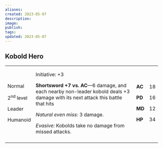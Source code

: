 ```yaml
---
aliases: 
created: 2023-05-07
description: 
image: 
publish: 
tags: 
updated: 2023-05-07
---
```


## Kobold Hero

<table>
<colgroup>
<col style="width: 16%" />
<col style="width: 72%" />
<col style="width: 5%" />
<col style="width: 5%" />
</colgroup>
<tbody>
<tr class="odd">
<td><p>Normal</p>
<p>2<sup>nd</sup> level</p>
<p>Leader</p>
<p>Humanoid</p></td>
<td><p>Initiative: +3</p>
<p><strong>Shortsword +7 vs. AC</strong>—6 damage, and each nearby
non-leader kobold deals +3 damage with its next attack this battle that
hits</p>
<p><em>Natural even miss:</em> 3 damage.</p>
<p><em>Evasive:</em> Kobolds take no damage from missed
attacks.</p></td>
<td><p><strong>AC</strong></p>
<p><strong>PD</strong></p>
<p><strong>MD</strong></p>
<p><strong>HP</strong></p></td>
<td><p>18</p>
<p>16</p>
<p>12</p>
<p>34</p></td>
</tr>
<tr class="even">
<td></td>
<td></td>
<td></td>
<td></td>
</tr>
</tbody>
</table>

